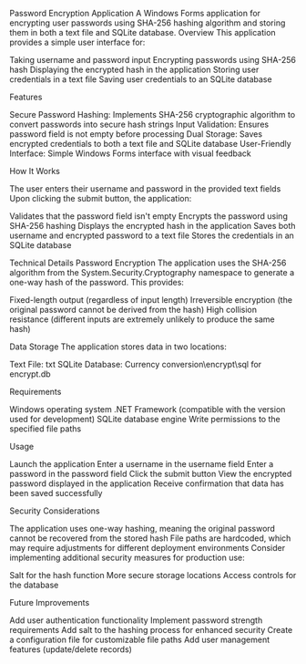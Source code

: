 Password Encryption Application
A Windows Forms application for encrypting user passwords using SHA-256 hashing algorithm and storing them in both a text file and SQLite database.
Overview
This application provides a simple user interface for:

Taking username and password input
Encrypting passwords using SHA-256 hash
Displaying the encrypted hash in the application
Storing user credentials in a text file
Saving user credentials to an SQLite database

Features

Secure Password Hashing: Implements SHA-256 cryptographic algorithm to convert passwords into secure hash strings
Input Validation: Ensures password field is not empty before processing
Dual Storage: Saves encrypted credentials to both a text file and SQLite database
User-Friendly Interface: Simple Windows Forms interface with visual feedback

How It Works

The user enters their username and password in the provided text fields
Upon clicking the submit button, the application:

Validates that the password field isn't empty
Encrypts the password using SHA-256 hashing
Displays the encrypted hash in the application
Saves both username and encrypted password to a text file
Stores the credentials in an SQLite database



Technical Details
Password Encryption
The application uses the SHA-256 algorithm from the System.Security.Cryptography namespace to generate a one-way hash of the password. This provides:

Fixed-length output (regardless of input length)
Irreversible encryption (the original password cannot be derived from the hash)
High collision resistance (different inputs are extremely unlikely to produce the same hash)

Data Storage
The application stores data in two locations:

Text File: txt
SQLite Database: Currency conversion\encrypt\sql for encrypt.db

Requirements

Windows operating system
.NET Framework (compatible with the version used for development)
SQLite database engine
Write permissions to the specified file paths

Usage

Launch the application
Enter a username in the username field
Enter a password in the password field
Click the submit button
View the encrypted password displayed in the application
Receive confirmation that data has been saved successfully

Security Considerations

The application uses one-way hashing, meaning the original password cannot be recovered from the stored hash
File paths are hardcoded, which may require adjustments for different deployment environments
Consider implementing additional security measures for production use:

Salt for the hash function
More secure storage locations
Access controls for the database



Future Improvements

Add user authentication functionality
Implement password strength requirements
Add salt to the hashing process for enhanced security
Create a configuration file for customizable file paths
Add user management features (update/delete records)
